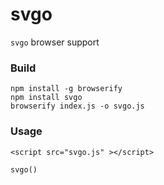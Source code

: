 # svgo

`svgo` browser support

### Build
```
npm install -g browserify
npm install svgo
browserify index.js -o svgo.js
```

### Usage

```
<script src="svgo.js" ></script>

svgo()
```